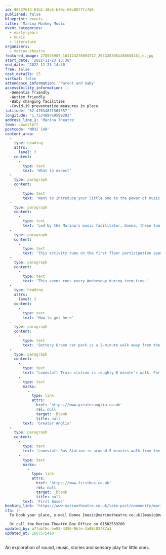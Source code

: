 ```yaml
---
id: 98537613-81b2-48a6-bf0c-60c89f7fc7d0
published: false
blueprint: events
title: 'Marina Monkey Music'
event_categories:
  - early-years
  - music
  - literature
organisers:
  - marina-theatre
featured_image: 278576907_163124276094747_2933283951480655461_n.jpg
start_date: '2022-11-23 13:30'
end_date: '2022-11-23 14:30'
free: false
cost_details: £5
virtual: false
attendance_information: 'Parent and baby'
accessibility_information: |-
  -Dementia friendly
  -Autism friendly
  -Baby changing facilities
  -Covid-19 preventative measures in place
latitude: '52.47634871563557'
longitude: '1.753469769599293'
address_line_1: 'Marina Theatre'
town: Lowestoft
postcode: 'NR32 1HH'
content_area:
  -
    type: heading
    attrs:
      level: 3
    content:
      -
        type: text
        text: 'What to expect'
  -
    type: paragraph
    content:
      -
        type: text
        text: 'Want to introduce your little one to the power of music? Looking for a fun friendly and supportive environment to let your baby play? Then Marina Monkey Music is the place for you!'
  -
    type: paragraph
    content:
      -
        type: text
        text: 'Led by the Marina’s music facilitator, Donna, these fun weekly sessions are for pre-walking small people and their adults to explore sound, music, stories and sensory play.'
  -
    type: paragraph
    content:
      -
        type: text
        text: 'This activity runs on the first floor participation space which, unfortunately, has no wheelchair access. There is a separate buggy park area within the Marina Theatre, with baby changing facilities'
  -
    type: paragraph
    content:
      -
        type: text
        text: 'This event runs every Wednesday during term-time.'
  -
    type: heading
    attrs:
      level: 3
    content:
      -
        type: text
        text: 'How to get here'
  -
    type: paragraph
    content:
      -
        type: text
        text: 'Battery Green car park is a 2-minute walk away from the Theatre. Use NR32 1DH. Parking is free after 18:00. More car parking spaces can be found at Clapham Road car park behind Lowestoft Library, which is roughly a 5-minute walk from the Theatre.'
  -
    type: paragraph
    content:
      -
        type: text
        text: "Lowestoft Train station is roughly 8 minute’s walk. For train times visit\_"
      -
        type: text
        marks:
          -
            type: link
            attrs:
              href: 'https://www.greateranglia.co.uk'
              rel: null
              target: _blank
              title: null
        text: 'Greater Anglia'
  -
    type: paragraph
    content:
      -
        type: text
        text: 'Lowestoft Bus Station is around 5 minutes walk from the Theatre. For bus times visit '
      -
        type: text
        marks:
          -
            type: link
            attrs:
              href: 'https://www.firstbus.co.uk'
              rel: null
              target: _blank
              title: null
        text: 'First Buses'
booking_link: 'https://www.marinatheatre.co.uk/take-part/community/marina-monkey-music/'
cta: |-
  To book your place, e-mail Donna [music@marinatheatre.co.uk](music@marinatheatre.co.uk)

  Or call the Marina Theatre Box Office on 01502533200
updated_by: a7fabfbc-be93-4390-9bfe-3a08c02f87a1
updated_at: 1667575410
---
```

An exploration of sound, music, stories and sensory play for little ones.